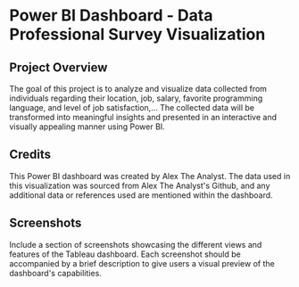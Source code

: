 # Power BI Dashboard - Data Professional Survey Visualization

## Project Overview
The goal of this project is to analyze and visualize data collected from individuals regarding their location, job, salary, favorite programming language, and level of job satisfaction,... The collected data will be transformed into meaningful insights and presented in an interactive and visually appealing manner using Power BI.



## Credits

This Power BI dashboard was created by Alex The Analyst. The data used in this visualization was sourced from Alex The Analyst's Github, and any additional data or references used are mentioned within the dashboard.
 ## Screenshots
Include a section of screenshots showcasing the different views and features of the Tableau dashboard. Each screenshot should be accompanied by a brief description to give users a visual preview of the dashboard's capabilities.

